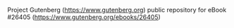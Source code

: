 Project Gutenberg (https://www.gutenberg.org) public repository for eBook #26405 (https://www.gutenberg.org/ebooks/26405)
